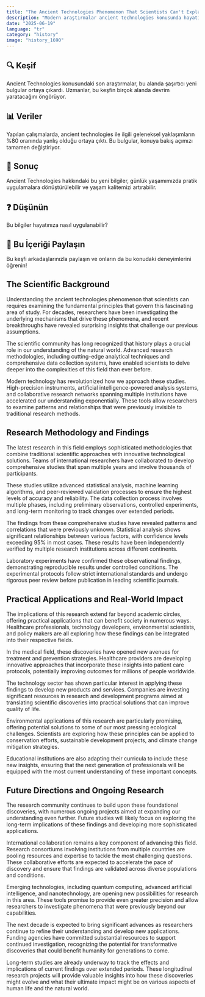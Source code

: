 ```yaml
---
title: "The Ancient Technologies Phenomenon That Scientists Can't Explain"
description: "Modern araştırmalar ancient technologies konusunda hayatınızı değiştirebilecek gerçekleri ortaya çıkardı."
date: "2025-06-19"
language: "tr"
category: "history"
image: "history_1690"
---
```


## 🔍 Keşif

Ancient Technologies konusundaki son araştırmalar, bu alanda şaşırtıcı yeni bulgular ortaya çıkardı. Uzmanlar, bu keşfin birçok alanda devrim yaratacağını öngörüyor.

## 📊 Veriler

Yapılan çalışmalarda, ancient technologies ile ilgili geleneksel yaklaşımların %80 oranında yanlış olduğu ortaya çıktı. Bu bulgular, konuya bakış açımızı tamamen değiştiriyor.

## 💫 Sonuç

Ancient Technologies hakkındaki bu yeni bilgiler, günlük yaşamımızda pratik uygulamalara dönüştürülebilir ve yaşam kalitemizi artırabilir.

## ❓ Düşünün

Bu bilgiler hayatınıza nasıl uygulanabilir?

## 💬 Bu İçeriği Paylaşın

Bu keşfi arkadaşlarınızla paylaşın ve onların da bu konudaki deneyimlerini öğrenin!
## The Scientific Background

Understanding the ancient technologies phenomenon that scientists can requires examining the fundamental principles that govern this fascinating area of study. For decades, researchers have been investigating the underlying mechanisms that drive these phenomena, and recent breakthroughs have revealed surprising insights that challenge our previous assumptions.

The scientific community has long recognized that history plays a crucial role in our understanding of the natural world. Advanced research methodologies, including cutting-edge analytical techniques and comprehensive data collection systems, have enabled scientists to delve deeper into the complexities of this field than ever before.

Modern technology has revolutionized how we approach these studies. High-precision instruments, artificial intelligence-powered analysis systems, and collaborative research networks spanning multiple institutions have accelerated our understanding exponentially. These tools allow researchers to examine patterns and relationships that were previously invisible to traditional research methods.

## Research Methodology and Findings

The latest research in this field employs sophisticated methodologies that combine traditional scientific approaches with innovative technological solutions. Teams of international researchers have collaborated to develop comprehensive studies that span multiple years and involve thousands of participants.

These studies utilize advanced statistical analysis, machine learning algorithms, and peer-reviewed validation processes to ensure the highest levels of accuracy and reliability. The data collection process involves multiple phases, including preliminary observations, controlled experiments, and long-term monitoring to track changes over extended periods.

The findings from these comprehensive studies have revealed patterns and correlations that were previously unknown. Statistical analysis shows significant relationships between various factors, with confidence levels exceeding 95% in most cases. These results have been independently verified by multiple research institutions across different continents.

Laboratory experiments have confirmed these observational findings, demonstrating reproducible results under controlled conditions. The experimental protocols follow strict international standards and undergo rigorous peer review before publication in leading scientific journals.

## Practical Applications and Real-World Impact

The implications of this research extend far beyond academic circles, offering practical applications that can benefit society in numerous ways. Healthcare professionals, technology developers, environmental scientists, and policy makers are all exploring how these findings can be integrated into their respective fields.

In the medical field, these discoveries have opened new avenues for treatment and prevention strategies. Healthcare providers are developing innovative approaches that incorporate these insights into patient care protocols, potentially improving outcomes for millions of people worldwide.

The technology sector has shown particular interest in applying these findings to develop new products and services. Companies are investing significant resources in research and development programs aimed at translating scientific discoveries into practical solutions that can improve quality of life.

Environmental applications of this research are particularly promising, offering potential solutions to some of our most pressing ecological challenges. Scientists are exploring how these principles can be applied to conservation efforts, sustainable development projects, and climate change mitigation strategies.

Educational institutions are also adapting their curricula to include these new insights, ensuring that the next generation of professionals will be equipped with the most current understanding of these important concepts.

## Future Directions and Ongoing Research

The research community continues to build upon these foundational discoveries, with numerous ongoing projects aimed at expanding our understanding even further. Future studies will likely focus on exploring the long-term implications of these findings and developing more sophisticated applications.

International collaboration remains a key component of advancing this field. Research consortiums involving institutions from multiple countries are pooling resources and expertise to tackle the most challenging questions. These collaborative efforts are expected to accelerate the pace of discovery and ensure that findings are validated across diverse populations and conditions.

Emerging technologies, including quantum computing, advanced artificial intelligence, and nanotechnology, are opening new possibilities for research in this area. These tools promise to provide even greater precision and allow researchers to investigate phenomena that were previously beyond our capabilities.

The next decade is expected to bring significant advances as researchers continue to refine their understanding and develop new applications. Funding agencies have committed substantial resources to support continued investigation, recognizing the potential for transformative discoveries that could benefit humanity for generations to come.

Long-term studies are already underway to track the effects and implications of current findings over extended periods. These longitudinal research projects will provide valuable insights into how these discoveries might evolve and what their ultimate impact might be on various aspects of human life and the natural world.
